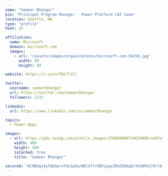 ```yaml
---
name: "Sameer Bhangar"
bio: "Principal Program Manager - Power Platform CAT team"
location: Seattle, WA
type: "profile"
heat: 32

affiliation:
  name: Microsoft
  domain: microsoft.com
  images:
    - url: "/assets/images/organizations/microsoft.com-50x50.jpg"
      width: 50
      height: 50

website: https://t.co/nrTQtfl3ll

twitter:
  username: sameerbhangar
  url: https://twitter.com/sameerbhangar
  followers: 1133

linkedin:
  url: https://www.linkedin.com/in/sameerbhangar

topics:
  - Power Apps

images:
  - url: https://pbs.twimg.com/profile_images/378800000719674009/a36fe7ddfab1778b76e5793772e43798_400x400.jpeg
    width: 400
    height: 400
    isCached: true
    title: "Sameer Bhangar"

secured: "KC0BUg14yTQbGwrvYUeIpVw/W8lUftrDBFLpwy2MuO5DAqH/YOJWPUJjM/l0JHTZUQPQSJR8fhhaDz1xx13RNaw7triXpvsZRH7C++jv1flWTTvERG8ODe96a2GeV9CuZT8rl7fZ27xjanX3M8PdEDgogdxWvYwQHC+xBS+f2mqL+yWz9kqsbUFrA7W+v/FOPuo1H5+ODoE9cIDwR7EIJFDmp0dUb0gr4ivUHYULyrtiKvvmnN8m0mwYazcFOvpEAnoP5KFWu56X/G1+vNyD3CmzyVNbADpKRJZSU1yPheSVtw4molm6yjN9VXISorgNcoHO1ObZ4qiVVK6LenVs9niKxeM4XwqTzj/I3RVm/b1YTjxiz9QYaTe+aJDF2mNQ41dCgmB43nQA3pZrQ5nQC7N9XZEhcLn+NJgsrwNApJA=;SFoMLV82+F3a2+6bLLTQrA=="
---
```


